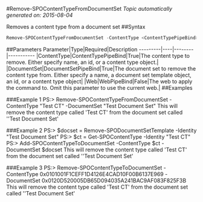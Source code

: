 #Remove-SPOContentTypeFromDocumentSet
*Topic automatically generated on: 2015-08-04*

Removes a content type from a document set
##Syntax
```powershell
Remove-SPOContentTypeFromDocumentSet -ContentType <ContentTypePipeBind> -DocumentSet <DocumentSetPipeBind> [-Web <WebPipeBind>]
```


##Parameters
Parameter|Type|Required|Description
---------|----|--------|-----------
|ContentType|ContentTypePipeBind|True|The content type to remove. Either specify name, an id, or a content type object.|
|DocumentSet|DocumentSetPipeBind|True|The document set to remove the content type from. Either specify a name, a document set template object, an id, or a content type object|
|Web|WebPipeBind|False|The web to apply the command to. Omit this parameter to use the current web.|
##Examples

###Example 1
    PS:> Remove-SPOContentTypeFromDocumentSet -ContentType "Test CT" -DocumentSet "Test Document Set"
This will remove the content type called 'Test CT' from the document set called ''Test Document Set'

###Example 2
    PS:> $docset = Remove-SPODocumentSetTemplate -Identity "Test Document Set"
PS:> $ct = Get-SPOContentType -Identity "Test CT"
PS:> Add-SPOContentTypeToDocumentSet -ContentType $ct -DocumentSet $docset
This will remove the content type called 'Test CT' from the document set called ''Test Document Set'

###Example 3
    PS:> Remove-SPOContentTypeToDocumentSet -ContentType 0x0101001F1CEFF1D4126E4CAD10F00B6137E969 -DocumentSet 0x0120D520005DB65D094035A241BAC9AF083F825F3B
This will remove the content type called 'Test CT' from the document set called ''Test Document Set'
<!-- Ref: AC40C3558B15E6E81F61D6D4172F9AA6 -->